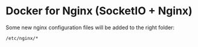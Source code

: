 # Docker for Nginx (SocketIO + Nginx)

Some new nginx configuration files will be added to the right folder:

    /etc/nginx/*

